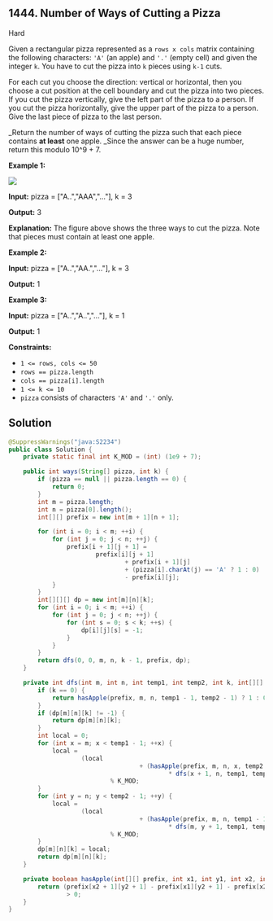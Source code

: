 ## 1444\. Number of Ways of Cutting a Pizza

Hard

Given a rectangular pizza represented as a `rows x cols` matrix containing the following characters: `'A'` (an apple) and `'.'` (empty cell) and given the integer `k`. You have to cut the pizza into `k` pieces using `k-1` cuts.

For each cut you choose the direction: vertical or horizontal, then you choose a cut position at the cell boundary and cut the pizza into two pieces. If you cut the pizza vertically, give the left part of the pizza to a person. If you cut the pizza horizontally, give the upper part of the pizza to a person. Give the last piece of pizza to the last person.

_Return the number of ways of cutting the pizza such that each piece contains **at least** one apple. _Since the answer can be a huge number, return this modulo 10^9 + 7.

**Example 1:**

**![](https://assets.leetcode.com/uploads/2020/04/23/ways_to_cut_apple_1.png)**

**Input:** pizza = ["A..","AAA","..."], k = 3

**Output:** 3

**Explanation:** The figure above shows the three ways to cut the pizza. Note that pieces must contain at least one apple.

**Example 2:**

**Input:** pizza = ["A..","AA.","..."], k = 3

**Output:** 1

**Example 3:**

**Input:** pizza = ["A..","A..","..."], k = 1

**Output:** 1

**Constraints:**

*   `1 <= rows, cols <= 50`
*   `rows == pizza.length`
*   `cols == pizza[i].length`
*   `1 <= k <= 10`
*   `pizza` consists of characters `'A'` and `'.'` only.

## Solution

```java
@SuppressWarnings("java:S2234")
public class Solution {
    private static final int K_MOD = (int) (1e9 + 7);

    public int ways(String[] pizza, int k) {
        if (pizza == null || pizza.length == 0) {
            return 0;
        }
        int m = pizza.length;
        int n = pizza[0].length();
        int[][] prefix = new int[m + 1][n + 1];

        for (int i = 0; i < m; ++i) {
            for (int j = 0; j < n; ++j) {
                prefix[i + 1][j + 1] =
                        prefix[i][j + 1]
                                + prefix[i + 1][j]
                                + (pizza[i].charAt(j) == 'A' ? 1 : 0)
                                - prefix[i][j];
            }
        }
        int[][][] dp = new int[m][n][k];
        for (int i = 0; i < m; ++i) {
            for (int j = 0; j < n; ++j) {
                for (int s = 0; s < k; ++s) {
                    dp[i][j][s] = -1;
                }
            }
        }
        return dfs(0, 0, m, n, k - 1, prefix, dp);
    }

    private int dfs(int m, int n, int temp1, int temp2, int k, int[][] prefix, int[][][] dp) {
        if (k == 0) {
            return hasApple(prefix, m, n, temp1 - 1, temp2 - 1) ? 1 : 0;
        }
        if (dp[m][n][k] != -1) {
            return dp[m][n][k];
        }
        int local = 0;
        for (int x = m; x < temp1 - 1; ++x) {
            local =
                    (local
                                    + (hasApple(prefix, m, n, x, temp2 - 1) ? 1 : 0)
                                            * dfs(x + 1, n, temp1, temp2, k - 1, prefix, dp))
                            % K_MOD;
        }
        for (int y = n; y < temp2 - 1; ++y) {
            local =
                    (local
                                    + (hasApple(prefix, m, n, temp1 - 1, y) ? 1 : 0)
                                            * dfs(m, y + 1, temp1, temp2, k - 1, prefix, dp))
                            % K_MOD;
        }
        dp[m][n][k] = local;
        return dp[m][n][k];
    }

    private boolean hasApple(int[][] prefix, int x1, int y1, int x2, int y2) {
        return (prefix[x2 + 1][y2 + 1] - prefix[x1][y2 + 1] - prefix[x2 + 1][y1] + prefix[x1][y1])
                > 0;
    }
}
```
